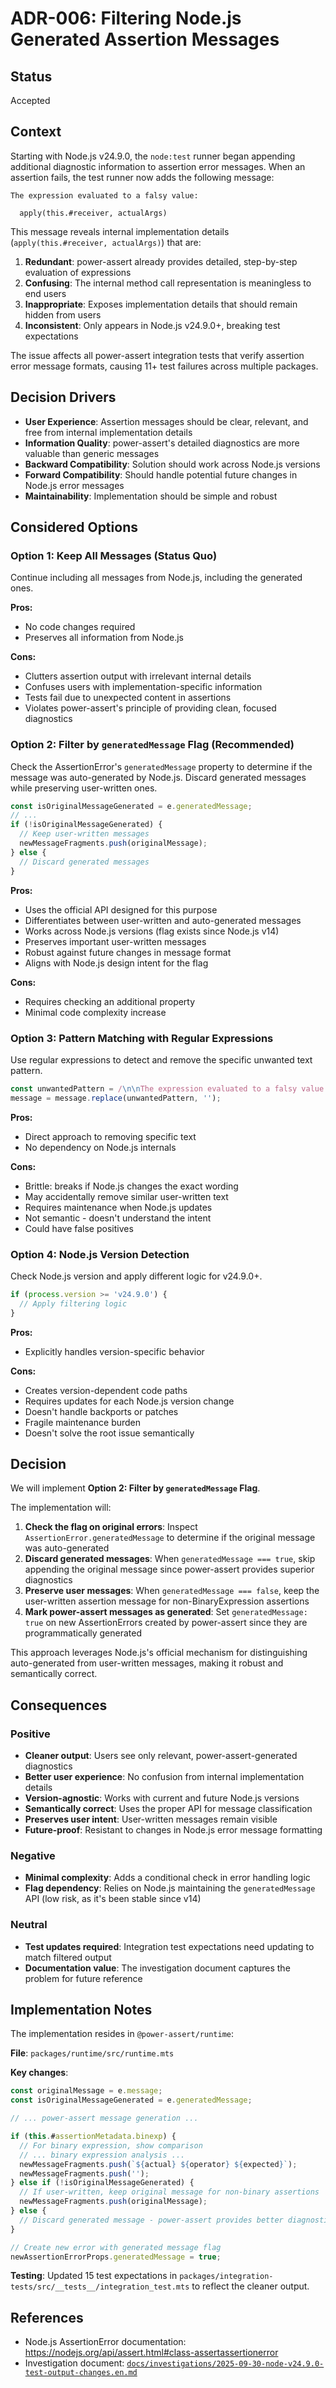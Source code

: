 # ADR-006: Filtering Node.js Generated Assertion Messages

## Status

Accepted

## Context

Starting with Node.js v24.9.0, the `node:test` runner began appending additional diagnostic information to assertion error messages. When an assertion fails, the test runner now adds the following message:

```
The expression evaluated to a falsy value:

  apply(this.#receiver, actualArgs)
```

This message reveals internal implementation details (`apply(this.#receiver, actualArgs)`) that are:

1. **Redundant**: power-assert already provides detailed, step-by-step evaluation of expressions
2. **Confusing**: The internal method call representation is meaningless to end users
3. **Inappropriate**: Exposes implementation details that should remain hidden from users
4. **Inconsistent**: Only appears in Node.js v24.9.0+, breaking test expectations

The issue affects all power-assert integration tests that verify assertion error message formats, causing 11+ test failures across multiple packages.

## Decision Drivers

* **User Experience**: Assertion messages should be clear, relevant, and free from internal implementation details
* **Information Quality**: power-assert's detailed diagnostics are more valuable than generic messages
* **Backward Compatibility**: Solution should work across Node.js versions
* **Forward Compatibility**: Should handle potential future changes in Node.js error messages
* **Maintainability**: Implementation should be simple and robust

## Considered Options

### Option 1: Keep All Messages (Status Quo)

Continue including all messages from Node.js, including the generated ones.

**Pros:**
- No code changes required
- Preserves all information from Node.js

**Cons:**
- Clutters assertion output with irrelevant internal details
- Confuses users with implementation-specific information
- Tests fail due to unexpected content in assertions
- Violates power-assert's principle of providing clean, focused diagnostics

### Option 2: Filter by `generatedMessage` Flag (Recommended)

Check the AssertionError's `generatedMessage` property to determine if the message was auto-generated by Node.js. Discard generated messages while preserving user-written ones.

```typescript
const isOriginalMessageGenerated = e.generatedMessage;
// ...
if (!isOriginalMessageGenerated) {
  // Keep user-written messages
  newMessageFragments.push(originalMessage);
} else {
  // Discard generated messages
}
```

**Pros:**
- Uses the official API designed for this purpose
- Differentiates between user-written and auto-generated messages
- Works across Node.js versions (flag exists since Node.js v14)
- Preserves important user-written messages
- Robust against future changes in message format
- Aligns with Node.js design intent for the flag

**Cons:**
- Requires checking an additional property
- Minimal code complexity increase

### Option 3: Pattern Matching with Regular Expressions

Use regular expressions to detect and remove the specific unwanted text pattern.

```typescript
const unwantedPattern = /\n\nThe expression evaluated to a falsy value:\n\n  apply\(this\.#receiver, actualArgs\)\n/;
message = message.replace(unwantedPattern, '');
```

**Pros:**
- Direct approach to removing specific text
- No dependency on Node.js internals

**Cons:**
- Brittle: breaks if Node.js changes the exact wording
- May accidentally remove similar user-written text
- Requires maintenance when Node.js updates
- Not semantic - doesn't understand the intent
- Could have false positives

### Option 4: Node.js Version Detection

Check Node.js version and apply different logic for v24.9.0+.

```typescript
if (process.version >= 'v24.9.0') {
  // Apply filtering logic
}
```

**Pros:**
- Explicitly handles version-specific behavior

**Cons:**
- Creates version-dependent code paths
- Requires updates for each Node.js version change
- Doesn't handle backports or patches
- Fragile maintenance burden
- Doesn't solve the root issue semantically

## Decision

We will implement **Option 2: Filter by `generatedMessage` Flag**.

The implementation will:

1. **Check the flag on original errors**: Inspect `AssertionError.generatedMessage` to determine if the original message was auto-generated
2. **Discard generated messages**: When `generatedMessage === true`, skip appending the original message since power-assert provides superior diagnostics
3. **Preserve user messages**: When `generatedMessage === false`, keep the user-written assertion message for non-BinaryExpression assertions
4. **Mark power-assert messages as generated**: Set `generatedMessage: true` on new AssertionErrors created by power-assert since they are programmatically generated

This approach leverages Node.js's official mechanism for distinguishing auto-generated from user-written messages, making it robust and semantically correct.

## Consequences

### Positive

- **Cleaner output**: Users see only relevant, power-assert-generated diagnostics
- **Better user experience**: No confusion from internal implementation details
- **Version-agnostic**: Works with current and future Node.js versions
- **Semantically correct**: Uses the proper API for message classification
- **Preserves user intent**: User-written messages remain visible
- **Future-proof**: Resistant to changes in Node.js error message formatting

### Negative

- **Minimal complexity**: Adds a conditional check in error handling logic
- **Flag dependency**: Relies on Node.js maintaining the `generatedMessage` API (low risk, as it's been stable since v14)

### Neutral

- **Test updates required**: Integration test expectations need updating to match filtered output
- **Documentation value**: The investigation document captures the problem for future reference

## Implementation Notes

The implementation resides in `@power-assert/runtime`:

**File**: `packages/runtime/src/runtime.mts`

**Key changes**:
```typescript
const originalMessage = e.message;
const isOriginalMessageGenerated = e.generatedMessage;

// ... power-assert message generation ...

if (this.#assertionMetadata.binexp) {
  // For binary expression, show comparison
  // ... binary expression analysis ...
  newMessageFragments.push(`${actual} ${operator} ${expected}`);
  newMessageFragments.push('');
} else if (!isOriginalMessageGenerated) {
  // If user-written, keep original message for non-binary assertions
  newMessageFragments.push(originalMessage);
} else {
  // Discard generated message - power-assert provides better diagnostics
}

// Create new error with generated message flag
newAssertionErrorProps.generatedMessage = true;
```

**Testing**: Updated 15 test expectations in `packages/integration-tests/src/__tests__/integration_test.mts` to reflect the cleaner output.

## References

- Node.js AssertionError documentation: https://nodejs.org/api/assert.html#class-assertassertionerror
- Investigation document: [`docs/investigations/2025-09-30-node-v24.9.0-test-output-changes.en.md`](https://github.com/twada/power-assert-monorepo/blob/main/docs/investigations/2025-09-30-node-v24.9.0-test-output-changes.en.md)
